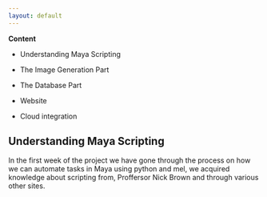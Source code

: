 ```yaml
---
layout: default
---
```



**Content**

*   Understanding Maya Scripting

*   The Image Generation Part

*   The Database Part

*   Website 

*   Cloud integration



## Understanding Maya Scripting

In the first week of the project we have gone through the process on how we can automate tasks in Maya using python and mel, we acquired knowledge about scripting from, Proffersor Nick Brown and through various other sites.
